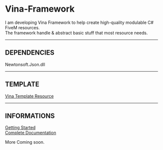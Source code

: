 # Vina-Framework
I am developing Vina Framework to help create high-quality modulable C# FiveM resources.  
The framework handle &amp; abstract basic stuff that most resource needs.  
  
---
  
## DEPENDENCIES
Newtonsoft.Json.dll
  
---
  
## TEMPLATE
[Vina Template Resource](https://github.com/VinaStar/Vina-Framework-Resource)
  
---
  
## INFORMATIONS
[Getting Started](https://github.com/VinaStar/Vina-Framework/wiki/Getting-Started)  
[Complete Documentation](http://vinasky.online/Vina-Framework-Doc/)  
  
More Coming soon.
